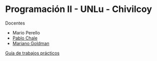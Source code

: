 # Programación II - UNLu - Chivilcoy

Docentes
* Mario Perello
* [Pablo Chale](pcchale@gmail.com)
* [Mariano Goldman](marianogoldman@gmail.com)

[Guía de trabajos prácticos](practicas/guia.md)
